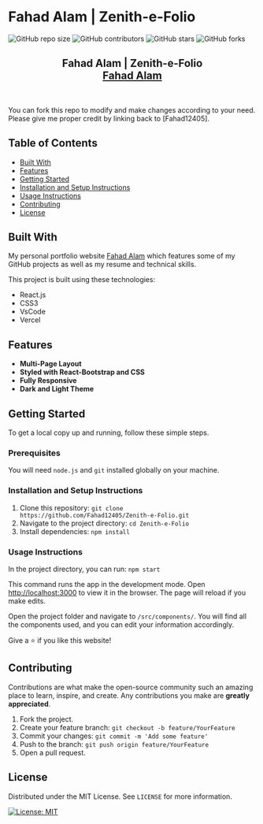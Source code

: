 # Fahad Alam | Zenith-e-Folio

![GitHub repo size](https://img.shields.io/github/repo-size/Fahad12405/Zenith-e-Folio)
![GitHub contributors](https://img.shields.io/github/contributors/Fahad12405/Zenith-e-Folio)
![GitHub stars](https://img.shields.io/github/stars/Fahad12405/Zenith-e-Folio?style=social)
![GitHub forks](https://img.shields.io/github/forks/Fahad12405/Zenith-e-Folio?style=social)

<h2 align="center">
  Fahad Alam | Zenith-e-Folio<br/>
  <a href="https://zenith-e-folio.vercel.app/" target="_blank">Fahad Alam</a>
</h2>

<br/>

You can fork this repo to modify and make changes according to your need. Please give me proper credit by linking back to [Fahad12405].

## Table of Contents
- [Built With](#built-with)
- [Features](#features)
- [Getting Started](#getting-started)
- [Installation and Setup Instructions](#installation-and-setup-instructions)
- [Usage Instructions](#usage-instructions)
- [Contributing](#contributing)
- [License](#license)

## Built With

My personal portfolio website [Fahad Alam](https://zenith-e-folio.vercel.app/) which features some of my GitHub projects as well as my resume and technical skills.

This project is built using these technologies:
- React.js
- CSS3
- VsCode
- Vercel

## Features

- **Multi-Page Layout**
- **Styled with React-Bootstrap and CSS**
- **Fully Responsive**
- **Dark and Light Theme**

## Getting Started

To get a local copy up and running, follow these simple steps.

### Prerequisites

You will need `node.js` and `git` installed globally on your machine.

### Installation and Setup Instructions

1. Clone this repository: `git clone https://github.com/Fahad12405/Zenith-e-Folio.git`
2. Navigate to the project directory: `cd Zenith-e-Folio`
3. Install dependencies: `npm install`

### Usage Instructions

In the project directory, you can run: `npm start`

This command runs the app in the development mode. Open [http://localhost:3000](http://localhost:3000) to view it in the browser. The page will reload if you make edits.

Open the project folder and navigate to `/src/components/`. You will find all the components used, and you can edit your information accordingly.

Give a ⭐ if you like this website!

## Contributing

Contributions are what make the open-source community such an amazing place to learn, inspire, and create. Any contributions you make are **greatly appreciated**.

1. Fork the project.
2. Create your feature branch: `git checkout -b feature/YourFeature`
3. Commit your changes: `git commit -m 'Add some feature'`
4. Push to the branch: `git push origin feature/YourFeature`
5. Open a pull request.

## License

Distributed under the MIT License. See `LICENSE` for more information.

[![License: MIT](https://img.shields.io/badge/License-MIT-yellow.svg)](https://opensource.org/licenses/MIT)
